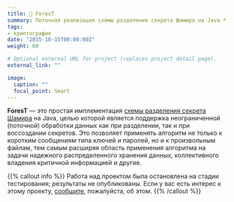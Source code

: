 ```yaml
---
title: 🌲 ForesT
summary: Поточная реализация схемы разделения секрета Шамира на Java *[заморожен]*
tags:
- криптография
date: "2015-10-15T00:00:00Z"
weight: 60

# Optional external URL for project (replaces project detail page).
external_link: ""

image:
  caption: ""
  focal_point: Smart
---
```

**ForesT** &mdash; это простая имплементация [схемы разделения секрета Шамира](https://ru.wikipedia.org/wiki/%D0%A1%D1%85%D0%B5%D0%BC%D0%B0_%D1%80%D0%B0%D0%B7%D0%B4%D0%B5%D0%BB%D0%B5%D0%BD%D0%B8%D1%8F_%D1%81%D0%B5%D0%BA%D1%80%D0%B5%D1%82%D0%B0_%D0%A8%D0%B0%D0%BC%D0%B8%D1%80%D0%B0) на Java, целью которой является поддержка неограниченной (поточной) обработки данных как при разделении, так и при воссоздании секретов. Это позволяет применять алгоритм не только к коротким сообщениям типа ключей и паролей, но и к произвольным файлам, тем самым расширяя область применения алгоритма на задачи надежного распределенного хранения данных, коллективного владения критичной информацией и другие.

{{% callout info %}}
Работа над проектом была остановлена на стадии тестирования; результаты не опубликованы. Если у вас есть интерес к этому проекту, [сообщите](/#contact), пожалуйста,  об этом.
{{% /callout %}}
